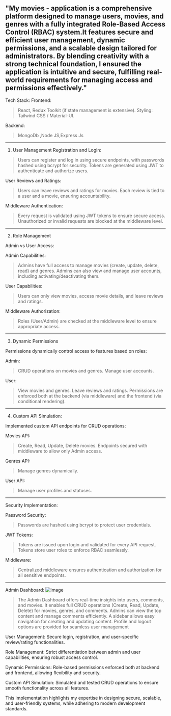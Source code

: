 "My movies -  application is a comprehensive platform designed to manage users, movies, and genres with a fully integrated Role-Based Access Control (RBAC) system.It features secure and efficient user management,
dynamic permissions, and a scalable design tailored for administrators. By blending creativity with a strong technical foundation, I ensured the application is intuitive and secure, fulfilling real-world
requirements for managing access and permissions effectively."
---------------------------------------------------------------------------------------------------------------------------------------------------------------------------------------------------------------------
Tech Stack:
Frontend: 
>React, Redux Toolkit (if state management is extensive).
>Styling: Tailwind CSS / Material-UI.

Backend: 
>MongoDb ,Node JS,Express Js
---------------------------------------------------------------------------------------------------------------------------------------------------------------------------------------------------------------------
1. User Management
Registration and Login:
>Users can register and log in using secure endpoints, with passwords hashed using bcrypt for security.
>Tokens are generated using JWT to authenticate and authorize users.
   
User Reviews and Ratings:
>Users can leave reviews and ratings for movies.
>Each review is tied to a user and a movie, ensuring accountability.
                         
Middleware Authentication:
>Every request is validated using JWT tokens to ensure secure access.
>Unauthorized or invalid requests are blocked at the middleware level.
---------------------------------------------------------------------------------------------------------------------------------------------------------------------------------------------------------------------                     
2. Role Management

Admin vs User Access:

Admin Capabilities:

>Admins have full access to manage movies (create, update, delete, read) and genres.
>Admins can also view and manage user accounts, including activating/deactivating them.
   
User Capabilities:

>Users can only view movies, access movie details, and leave reviews and ratings.

Middleware Authorization:

>Roles (User/Admin) are checked at the middleware level to ensure appropriate access.
----------------------------------------------------------------------------------------------------------------------------------------------------------------------------------------------------------------------
3. Dynamic Permissions
   
Permissions dynamically control access to features based on roles:

Admin:

>CRUD operations on movies and genres.
>Manage user accounts.
   
User:

>View movies and genres.
>Leave reviews and ratings.
>Permissions are enforced both at the backend (via middleware) and the frontend (via conditional rendering).
----------------------------------------------------------------------------------------------------------------------------------------------------------------------------------------------------------------------
4. Custom API Simulation:

Implemented custom API endpoints for CRUD operations:

Movies API:

>Create, Read, Update, Delete movies.
>Endpoints secured with middleware to allow only Admin access.

Genres API:

>Manage genres dynamically.

User API:

>Manage user profiles and statuses.
---------------------------------------------------------------------------------------------------------------------------------------------------------------------------------------------------------------------
Security Implementation:

Password Security:

>Passwords are hashed using bcrypt to protect user credentials.

JWT Tokens:

>Tokens are issued upon login and validated for every API request.
>Tokens store user roles to enforce RBAC seamlessly.

Middleware:

>Centralized middleware ensures authentication and authorization for all sensitive endpoints.
---------------------------------------------------------------------------------------------------------------------------------------------------------------------------------------------------------------------
Admin Dashboard:
![image](https://github.com/user-attachments/assets/4f2958ad-47f8-4843-b63e-27eb59d1d35c)

>The Admin Dashboard offers real-time insights into users, comments, and movies.
>It enables full CRUD operations (Create, Read, Update, Delete) for movies, genres, and comments.
>Admins can view the top content and manage comments efficiently.
>A sidebar allows easy navigation for creating and updating content.
>Profile and logout options are provided for seamless user management

User Management:
Secure login, registration, and user-specific review/rating functionalities.

Role Management:
Strict differentiation between admin and user capabilities, ensuring robust access control.

Dynamic Permissions:
Role-based permissions enforced both at backend and frontend, allowing flexibility and security.

Custom API Simulation:
Simulated and tested CRUD operations to ensure smooth functionality across all features.

This implementation highlights my expertise in designing secure, scalable, and user-friendly systems, while adhering to modern development standards.







